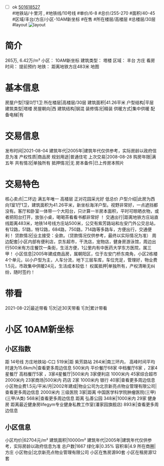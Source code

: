 - [ ] ok [501618527](https://bj.5i5j.com/ershoufang/501618527.html)  
 #地铁站/十里河 ,  #地铁线/10号线
#单价/6-8 #总价/255-270 #面积/40-45   #区域/丰台/方庄/小区-10AM新坐标 #在售 #所在楼层/高楼层 #总楼层/30层 #layout 
![layout](http://image2a.5i5j.com/bdir/layout/899f6496a5f748b7aca4e90091984acf.jpg_P5.jpg) 
# 简介 
 265万,  6.42万/m² 
小区： 10AM新坐标
建筑类型： 塔楼
区域： 丰台 方庄
看房时间： 提前预约
地铁： 距离地铁方庄483米 地图
# 基本信息 
 房屋户型|1室0厅1卫
所在楼层|高楼层/30层
建筑面积|41.26平米
户型结构|平层
建筑类型|塔楼
房屋朝向|西
建筑结构|钢混
装修情况|精装
供暖方式|集中供暖
配备电梯|有
# 交易信息 
 发布时间|2021-08-04
建筑年代|2005年|建筑年代仅供参考，实际房龄以政府信息为准
产权性质|商品房
规划用途|普通住宅
上次交易|2008-08-28
购房年限|满五年
共有情况|单独所有
抵押情况|无
房本备件|已上传房本照片
# 交易特色 
 核心卖点|二环边 满五年唯一 高楼层 正对花园采光好 低总价
户型介绍|此房为西向1室1厅1卫，建筑面积为41.26平米，新坐标海洋户型。视野非常好，一点遮挡都没有。客厅和卧室一体带一个大阳台，只计算一半房本面积，平时可晾晒衣物，或者把阳台打开，放张小桌，喝喝茶看看书都非常好 ！
交通出行|距离地铁方庄站直线距离483米，地铁14号线方庄站500米，公交有紫芳路站和左安门外公交总站，有12路，51路，特12路，684路，750路，714路等多路车，方便出行，交通便利！
贷款情况|业主接受：全款。（贷款情况仅供参考，最终以实际情况为准）
周边配套|小区内部有便利店，京东超市，干洗店，宠物店，健身房游泳馆，周边出行500米有方庄餐饮一条街，生活方便，1公里内有中医药大学东方医院，属三甲！
小区信息|2005年建成商品房，属朝阳区，位于左安门桥东南角，小区2栋楼4个单元，以小户型为主，人车分流，地下三层车库，车位充足，管理好，物业费1.5元，市政集中供暖24元，生活成本较低！
权属抵押|单独所有，产权清晰无纠纷，随时签约！
# 带看 
 2021-08-22|最近带看	 1|次|近30天带看	 1|次|累计带看
# 小区 10AM新坐标
## 小区指数 
 距 14号线 方庄地铁站-C口 519米|距 紫芳路站 264米|南三环内， 高峰时间平均时速为15.6km/h|查看更多周边信息
500米内 平价餐厅68家
中档餐厅6家 ，2家4星餐厅
高档餐厅5家 ，3家4星餐厅|500米内 3家便利店
1000米内 45家综合超市
2000米内 23家商场|500米内 药店 2家
1000米内 银行 40家|查看更多周边信息
小区物业费1.5元/平米/月|2002年建成|物业公司为北京新亮点物业管理有限公司|查看更多周边信息
2000米内 三级医院 3家|距离 中国医学科学院肿瘤医院(三甲) (三甲/A类) 568米|查看更多周边信息
距离 弘善公园 348米|1000米内 29家 健身房
距离最近健身房lifegym专业健身私教工作室(潘家园旗舰店) 893米|查看更多周边信息
## 小区信息 
 小区均价|62704元/m²
建筑面积|10000m²
建筑年代|2005年|建筑年代仅供参考，实际房龄以政府信息为准
总户数|1667
绿化率|0.35%
容积率|4.9
所在商圈|方庄
小区物业|北京新亮点物业管理有限公司
小区在售房源90套
小区在租房源12套
